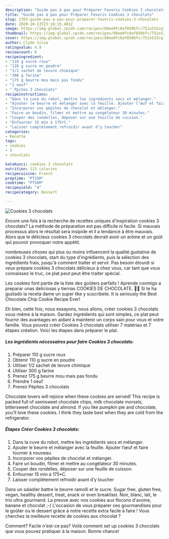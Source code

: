 ```yaml
---
description: "Guide pas à pas pour Préparer Favoris Cookies 3 chocolats"
title: "Guide pas à pas pour Préparer Favoris Cookies 3 chocolats"
slug: 1355-guide-pas-a-pas-pour-preparer-favoris-cookies-3-chocolats
date: 2020-10-13T23:18:15.401Z
image: https://img-global.cpcdn.com/recipes/88ee0fc8af850bfc/751x532cq70/cookies-3-chocolats-photo-principale-de-la-recette.jpg
thumbnail: https://img-global.cpcdn.com/recipes/88ee0fc8af850bfc/751x532cq70/cookies-3-chocolats-photo-principale-de-la-recette.jpg
cover: https://img-global.cpcdn.com/recipes/88ee0fc8af850bfc/751x532cq70/cookies-3-chocolats-photo-principale-de-la-recette.jpg
author: Clyde Silva
ratingvalue: 4.9
reviewcount: 6
recipeingredient:
- "110 g sucre roux"
- "110 g sucre en poudre"
- "1/2 sachet de levure chimique"
- "300 g farine"
- "175 g beurre mou mais pas fondu"
- "1 oeuf"
- " Ppites 3 chocolats"
recipeinstructions:
- "Dans la cuve du robot, mettre les ingrédients secs et mélanger."
- "Ajouter le beurre et mélanger avec la feuille. Ajouter l’œuf et faire tourner à nouveau."
- "Incorporer vos pépites de chocolat et mélanger."
- "Faire un boudin, filmer et mettre au congélateur 30 minutes."
- "Couper des rondelles, déposer sur une feuille de cuisson."
- "Enfourner 15 min à 175•C."
- "Laisser complètement refroidir avant d’y toucher"
categories:
- Recette
tags:
- cookies
- 3
- chocolats

katakunci: cookies 3 chocolats 
nutrition: 113 calories
recipecuisine: French
preptime: "PT25M"
cooktime: "PT56M"
recipeyield: "4"
recipecategory: Dessert

---
```



![Cookies 3 chocolats](https://img-global.cpcdn.com/recipes/88ee0fc8af850bfc/751x532cq70/cookies-3-chocolats-photo-principale-de-la-recette.jpg)

Encore une fois à la recherche de recettes uniques d'inspiration cookies 3 chocolats? La méthode de préparation est pas difficile ni facile. Si mauvais processus alors le résultat sera insipide et il a tendance à être mauvais. Alors que le délicieux cookies 3 chocolats devrait avoir un arôme et un goût qui pouvoir provoquer notre appétit.

nombreuses choses qui plus ou moins influencent la qualité gustative de cookies 3 chocolats, start du type d'ingrédients, puis la sélection des ingrédients frais, jusqu'à comment traiter et servir. Pas besoin étourdi si veux prépare cookies 3 chocolats délicieux à chez vous, car tant que vous connaissez le truc, ce plat peut peut être traiter spécial.

Les cookies font partie de la liste des goûters parfaits ! Aprende conmigo a preparar unas deliciosas y tiernas COOKIES DE CHOCOLATE. 👍🏻 Si te ha gustado la receta dame un super like y suscríbete. It is seriously the Best Chocolate Chip Cookie Recipe Ever!


Eh bien, cette fois, nous essayons, nous allons, créer cookies 3 chocolats vous-même à la maison. Gardez ingrédients qui sont simples, ce plat peut fournir des avantages en aidant à maintenir un corps sain pour vous et votre famille. Vous pouvez créer Cookies 3 chocolats utiliser 7 matériau et 7 étapes création. Voici les étapes dans préparer le plat.

<!--inarticleads1-->

##### Les ingrédients nécessaires pour faire Cookies 3 chocolats:

1. Préparer 110 g sucre roux
1. Obtenir 110 g sucre en poudre
1. Utiliser 1/2 sachet de levure chimique
1. Utiliser 300 g farine
1. Prenez 175 g beurre mou mais pas fondu
1. Prendre 1 oeuf
1. Prenez  Pépites 3 chocolats


Chocolate lovers will rejoice when these cookies are served! This recipe is packed full of semisweet chocolate chips, milk chocolate morsels, bittersweet chocolate and almond. If you like pumpkin pie and chocolate, you&#39;ll love these cookies. I think they taste best when they are cold from the refrigerator. 

<!--inarticleads2-->

##### Étapes Créer Cookies 3 chocolats:

1. Dans la cuve du robot, mettre les ingrédients secs et mélanger.
1. Ajouter le beurre et mélanger avec la feuille. Ajouter l’œuf et faire tourner à nouveau.
1. Incorporer vos pépites de chocolat et mélanger.
1. Faire un boudin, filmer et mettre au congélateur 30 minutes.
1. Couper des rondelles, déposer sur une feuille de cuisson.
1. Enfourner 15 min à 175•C.
1. Laisser complètement refroidir avant d’y toucher


Dans un saladier battre le beurre ramolli et le sucre. Sugar free, gluten free, vegan, healthy dessert, treat, snack or even breakfast. Noir, blanc, lait, le trio ultra gourmand. La preuve avec nos cookies aux flocons d&#39;avoine, banane et chocolat ;-) L&#39;occasion de vous préparer ces gourmandises pour le goûter ou le dessert grâce à notre recette extra facile à faire ! Vous cherchez la meilleure recette de cookies aux chocolat ? 


Comment? Facile n'est-ce pas? Voilà comment set up cookies 3 chocolats que vous pouvez pratiquer à la maison. Bonne chance!

